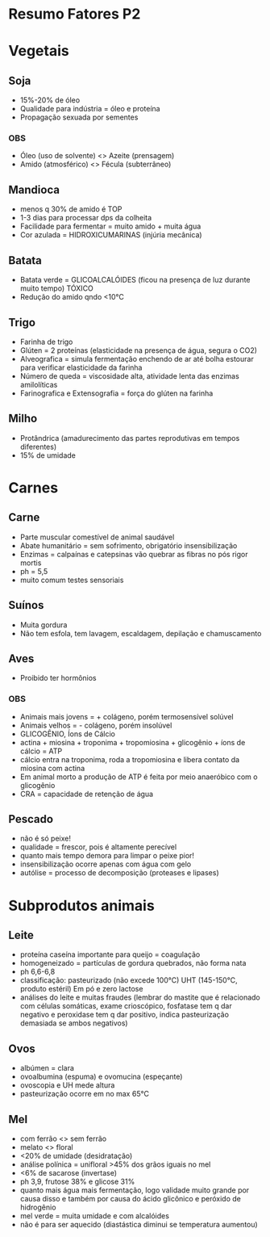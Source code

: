 # Resumo Fatores P2

# Vegetais
## Soja

- 15%-20% de óleo
- Qualidade para indústria = óleo e proteína
- Propagação sexuada por sementes

### OBS

- Óleo (uso de solvente) <> Azeite (prensagem)
- Amido (atmosférico) <> Fécula (subterrâneo)

## Mandioca

- menos q 30% de amido é TOP
- 1-3 dias para processar dps da colheita
- Facilidade para fermentar = muito amido + muita água
- Cor azulada = HIDROXICUMARINAS (injúria mecânica)

## Batata

- Batata verde = GLICOALCALÓIDES (ficou na presença de luz durante muito tempo) TÓXICO
- Redução do amido qndo <10°C

## Trigo

- Farinha de trigo
- Glúten = 2 proteínas (elasticidade na presença de água, segura o CO2)
- Alveografica = simula fermentação enchendo de ar até bolha estourar para verificar elasticidade da farinha
- Número de queda = viscosidade alta, atividade lenta das enzimas amilolíticas
- Farinografica e Extensografia = força do glúten na farinha

## Milho

- Protândrica (amadurecimento das partes reprodutivas em tempos diferentes)
- 15% de umidade

# Carnes
## Carne

- Parte muscular comestível de animal saudável
- Abate humanitário = sem sofrimento, obrigatório insensibilização
- Enzimas = calpaínas e catepsinas vão quebrar as fibras no pós rigor mortis
- ph = 5,5
- muito comum testes sensoriais

## Suínos

- Muita gordura
- Não tem esfola, tem lavagem, escaldagem, depilação e chamuscamento

## Aves 

- Proibido ter hormônios

### OBS

- Animais mais jovens = + colágeno, porém termosensível solúvel
- Animais velhos = - colágeno, porém insolúvel
- GLICOGÊNIO, Íons de Cálcio
- actina + miosina + troponima + tropomiosina + glicogênio + íons de cálcio = ATP
- cálcio entra na troponima, roda a tropomiosina e libera contato da miosina com actina
- Em animal morto a produção de ATP é feita por meio anaeróbico com o glicogênio
- CRA = capacidade de retenção de água

## Pescado

- não é só peixe!
- qualidade = frescor, pois é altamente perecível
- quanto mais tempo demora para limpar o peixe pior!
- insensibilização ocorre apenas com água com gelo
- autólise = processo de decomposição (proteases e lipases)

# Subprodutos animais
## Leite

- proteína caseína importante para queijo = coagulação
- homogeneizado = partículas de gordura quebrados, não forma nata
- ph 6,6-6,8
- classificação: pasteurizado (não excede 100°C) UHT (145-150°C, produto estéril) Em pó e zero lactose
- análises do leite e muitas fraudes (lembrar do mastite que é relacionado com células somáticas, exame crioscópico, fosfatase tem q dar negativo e peroxidase tem q dar positivo, indica pasteurização demasiada se ambos negativos)

## Ovos

- albúmen = clara
- ovoalbumina (espuma) e ovomucina (espeçante)
- ovoscopia e UH mede altura
- pasteurização ocorre em no max 65°C

## Mel

- com ferrão <> sem ferrão
- melato <> floral
- <20% de umidade (desidratação)
- análise polínica = unifloral >45% dos grãos iguais no mel
- <6% de sacarose (invertase)
- ph 3,9, frutose 38% e glicose 31%
- quanto mais água mais fermentação, logo validade muito grande por causa disso e também por causa do ácido glicônico e peróxido de hidrogênio
- mel verde = muita umidade e com alcalóides
- não é para ser aquecido (diastástica diminui se temperatura aumentou)
